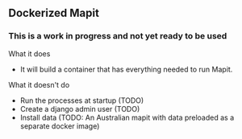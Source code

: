 ## Dockerized Mapit
### This is a work in progress and not yet ready to be used

What it does
* It will build a container that has everything needed to run Mapit.

What it doesn't do
* Run the processes at startup (TODO)
* Create a django admin user (TODO)
* Install data (TODO: An Australian mapit with data preloaded as a separate docker image)

